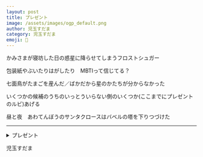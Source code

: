 ```yaml
---
layout: post
title: プレゼント
image: /assets/images/ogp_default.png
author: 児玉すだま
category: 児玉すだま
emoji: 👻
---
```


<div class="tanka-area"><div class="tanka">
<p>かみさまが寝坊した日の惑星に降らせてしまうフロストシュガー</p>
<p>包装紙やぶいたりはがしたり　MBTIって信じてる？</p>
<p>七面鳥がたまごを産んだ／ばかだから星のかたちが分からなかった</p>
<p>いくつかの候補のうちのいっとういらない側のいくつか(ここまでにプレゼントのルビ)あげる</p>
<p>昼と夜　あわてんぼうのサンタクロースはバベルの塔を下りつづけた</p></div></div>

---

<details><summary>プレゼント</summary>
かみさまが寝坊した日の惑星に降らせてしまうフロストシュガー<br/>
包装紙やぶいたりはがしたり　MBTIって信じてる？<br/>
七面鳥がたまごを産んだ／ばかだから星のかたちが分からなかった<br/>
いくつかの候補のうちのいっとういらない側のいくつか(ここまでにプレゼントのルビ)あげる<br/>
昼と夜　あわてんぼうのサンタクロースはバベルの塔を下りつづけた<br/>
</details>

児玉すだま
